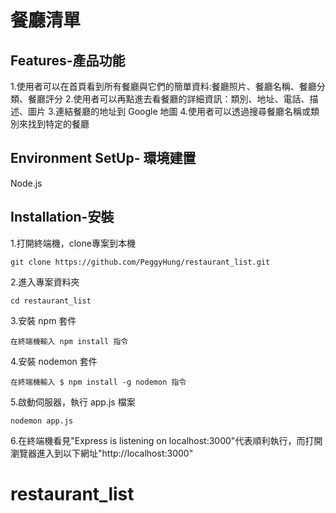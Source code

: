 # 餐廳清單
## Features-產品功能
1.使用者可以在首頁看到所有餐廳與它們的簡單資料:餐廳照片、餐廳名稱、餐廳分類、餐廳評分
2.使用者可以再點進去看餐廳的詳細資訊：類別、地址、電話、描述、圖片
3.連結餐廳的地址到 Google 地圖
4.使用者可以透過搜尋餐廳名稱或類別來找到特定的餐廳
## Environment SetUp- 環境建置
Node.js
## Installation-安裝
1.打開終端機，clone專案到本機
```
git clone https://github.com/PeggyHung/restaurant_list.git
```
2.進入專案資料夾
```
cd restaurant_list
```
3.安裝 npm 套件
```
在終端機輸入 npm install 指令
```
4.安裝 nodemon 套件
```
在終端機輸入 $ npm install -g nodemon 指令
```
5.啟動伺服器，執行 app.js 檔案
```
nodemon app.js
```
6.在終端機看見"Express is listening on localhost:3000"代表順利執行，而打開瀏覽器進入到以下網址"http://localhost:3000"
# restaurant_list
